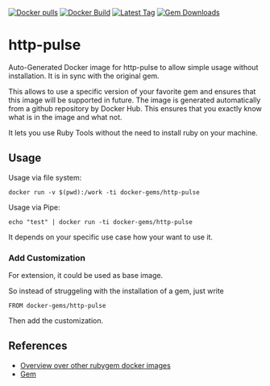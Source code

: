 [![Docker pulls](https://img.shields.io/docker/pulls/rubygem/http-pulse.svg)](https://hub.docker.com/r/rubygem/http-pulse/)
[![Docker Build](https://img.shields.io/docker/automated/rubygem/http-pulse.svg)](https://hub.docker.com/r/rubygem/http-pulse/)
[![Latest Tag](https://img.shields.io/github/tag/docker-rubygem/http-pulse.svg)](https://hub.docker.com/r/rubygem/http-pulse/)
[![Gem Downloads](https://img.shields.io/gem/dt/http-pulse.svg)](https://rubygems.org/gems/http-pulse/)
# http-pulse

Auto-Generated Docker image for http-pulse to allow simple usage without installation.
It is in sync with the original gem.

This allows to use a specific version of your favorite gem and ensures that this image will be supported in future.
The image is generated automatically from a github repository by Docker Hub.
This ensures that you exactly know what is in the image and what not.

It lets you use Ruby Tools without the need to install ruby on your machine.

## Usage

Usage via file system:

`docker run -v $(pwd):/work -ti docker-gems/http-pulse`

Usage via Pipe:

`echo "test" | docker run -ti docker-gems/http-pulse`

It depends on your specific use case how your want to use it.

### Add Customization

For extension, it could be used as base image.

So instead of struggeling with the installation of a gem, just write

`FROM docker-gems/http-pulse`

Then add the customization.

## References

 - [Overview over other rubygem docker images](https://github.com/thinkbot/docker-rubygem)
 - [Gem](https://rubygems.org/gems/http-pulse/)
